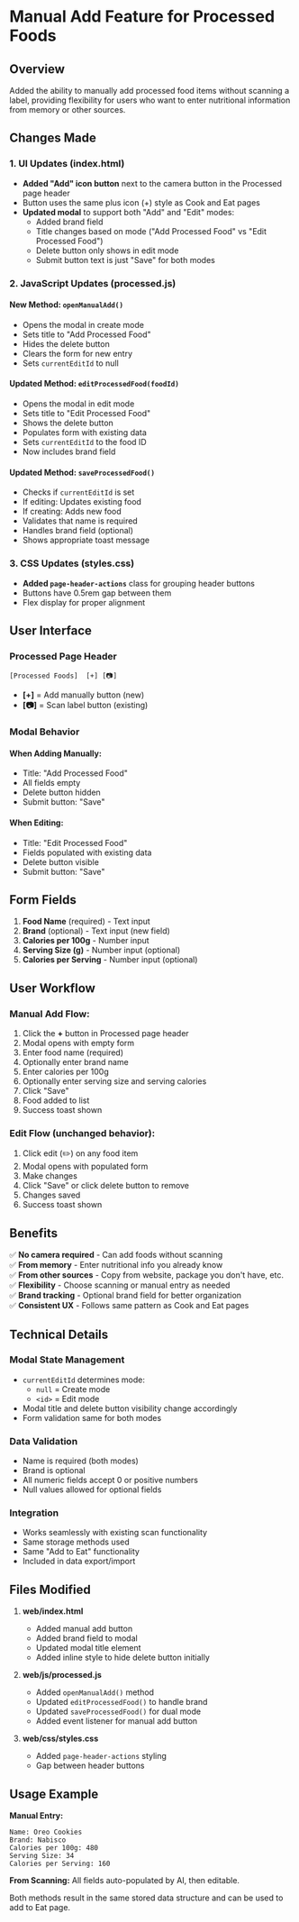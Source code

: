 # Manual Add Feature for Processed Foods

## Overview
Added the ability to manually add processed food items without scanning a label, providing flexibility for users who want to enter nutritional information from memory or other sources.

## Changes Made

### 1. UI Updates (index.html)
- **Added "Add" icon button** next to the camera button in the Processed page header
- Button uses the same plus icon (+) style as Cook and Eat pages
- **Updated modal** to support both "Add" and "Edit" modes:
  - Added brand field
  - Title changes based on mode ("Add Processed Food" vs "Edit Processed Food")
  - Delete button only shows in edit mode
  - Submit button text is just "Save" for both modes

### 2. JavaScript Updates (processed.js)

#### New Method: `openManualAdd()`
- Opens the modal in create mode
- Sets title to "Add Processed Food"
- Hides the delete button
- Clears the form for new entry
- Sets `currentEditId` to null

#### Updated Method: `editProcessedFood(foodId)`
- Opens the modal in edit mode
- Sets title to "Edit Processed Food"
- Shows the delete button
- Populates form with existing data
- Sets `currentEditId` to the food ID
- Now includes brand field

#### Updated Method: `saveProcessedFood()`
- Checks if `currentEditId` is set
- If editing: Updates existing food
- If creating: Adds new food
- Validates that name is required
- Handles brand field (optional)
- Shows appropriate toast message

### 3. CSS Updates (styles.css)
- **Added `page-header-actions`** class for grouping header buttons
- Buttons have 0.5rem gap between them
- Flex display for proper alignment

## User Interface

### Processed Page Header
```
[Processed Foods]  [+] [📷]
```
- **[+]** = Add manually button (new)
- **[📷]** = Scan label button (existing)

### Modal Behavior

#### When Adding Manually:
- Title: "Add Processed Food"
- All fields empty
- Delete button hidden
- Submit button: "Save"

#### When Editing:
- Title: "Edit Processed Food"
- Fields populated with existing data
- Delete button visible
- Submit button: "Save"

## Form Fields

1. **Food Name** (required) - Text input
2. **Brand** (optional) - Text input (new field)
3. **Calories per 100g** - Number input
4. **Serving Size (g)** - Number input (optional)
5. **Calories per Serving** - Number input (optional)

## User Workflow

### Manual Add Flow:
1. Click the **+** button in Processed page header
2. Modal opens with empty form
3. Enter food name (required)
4. Optionally enter brand name
5. Enter calories per 100g
6. Optionally enter serving size and serving calories
7. Click "Save"
8. Food added to list
9. Success toast shown

### Edit Flow (unchanged behavior):
1. Click edit (✏️) on any food item
2. Modal opens with populated form
3. Make changes
4. Click "Save" or click delete button to remove
5. Changes saved
6. Success toast shown

## Benefits

✅ **No camera required** - Can add foods without scanning  
✅ **From memory** - Enter nutritional info you already know  
✅ **From other sources** - Copy from website, package you don't have, etc.  
✅ **Flexibility** - Choose scanning or manual entry as needed  
✅ **Brand tracking** - Optional brand field for better organization  
✅ **Consistent UX** - Follows same pattern as Cook and Eat pages  

## Technical Details

### Modal State Management
- `currentEditId` determines mode:
  - `null` = Create mode
  - `<id>` = Edit mode
- Modal title and delete button visibility change accordingly
- Form validation same for both modes

### Data Validation
- Name is required (both modes)
- Brand is optional
- All numeric fields accept 0 or positive numbers
- Null values allowed for optional fields

### Integration
- Works seamlessly with existing scan functionality
- Same storage methods used
- Same "Add to Eat" functionality
- Included in data export/import

## Files Modified

1. **web/index.html**
   - Added manual add button
   - Added brand field to modal
   - Updated modal title element
   - Added inline style to hide delete button initially

2. **web/js/processed.js**
   - Added `openManualAdd()` method
   - Updated `editProcessedFood()` to handle brand
   - Updated `saveProcessedFood()` for dual mode
   - Added event listener for manual add button

3. **web/css/styles.css**
   - Added `page-header-actions` styling
   - Gap between header buttons

## Usage Example

**Manual Entry:**
```
Name: Oreo Cookies
Brand: Nabisco
Calories per 100g: 480
Serving Size: 34
Calories per Serving: 160
```

**From Scanning:**
All fields auto-populated by AI, then editable.

Both methods result in the same stored data structure and can be used to add to Eat page.
